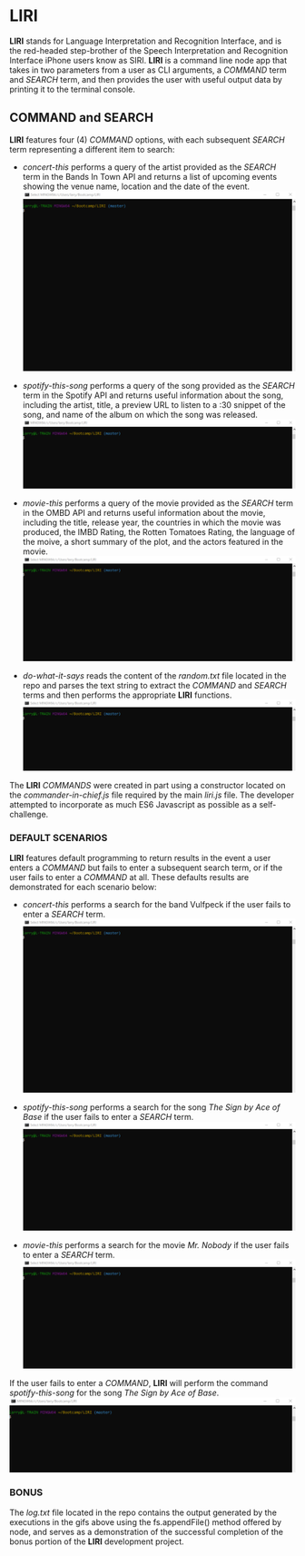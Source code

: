 # LIRI

**LIRI** stands for Language Interpretation and Recognition Interface, and is the red-headed step-brother of the Speech Interpretation and Recognition Interface iPhone users know as SIRI.  **LIRI** is a command line node app that takes in two parameters from a user as CLI arguments, a _COMMAND_ term and _SEARCH_ term, and then provides the user with useful output data by printing it to the terminal console.

## COMMAND and SEARCH
**LIRI** features four (4) _COMMAND_ options, with each subsequent _SEARCH_ term representing a different item to search: 
* _concert-this_ performs a query of the artist provided as the _SEARCH_ term in the Bands In Town API and returns a list of upcoming events showing the venue name, location and the date of the event.
![](concert-this.gif)

* _spotify-this-song_ performs a query of the song provided as the _SEARCH_ term in the Spotify API and returns useful information about the song, including the artist, title, a preview URL to listen to a :30 snippet of the song, and name of the album on which the song was released.
![](spotify-this-song.gif)

* _movie-this_ performs a query of the movie provided as the _SEARCH_ term in the OMBD API and returns useful information about the movie, including the title, release year, the countries in which the movie was produced, the IMBD Rating, the Rotten Tomatoes Rating, the language of the moive, a short summary of the plot, and the actors featured in the movie.
![](movie-this.gif)

* _do-what-it-says_ reads the content of the _random.txt_ file located in the repo and parses the text string to extract the _COMMAND_ and _SEARCH_ terms and then performs the appropriate **LIRI** functions.
![](do-what-it-says.gif)

The **LIRI** _COMMANDS_ were created in part using a constructor located on the _commander-in-chief.js_ file required by the main _liri.js_ file.  The developer attempted to incorporate as much ES6 Javascript as possible as a self-challenge.

### DEFAULT SCENARIOS
**LIRI** features default programming to return results in the event a user enters a _COMMAND_ but fails to enter a subsequent search term, or if the user fails to enter a _COMMAND_ at all.  These defaults results are demonstrated for each scenario below:
* _concert-this_ performs a search for the band Vulfpeck if the user fails to enter a _SEARCH_ term.
![](default-concert.gif)

* _spotify-this-song_ performs a search for the song _The Sign by Ace of Base_ if the user fails to enter a _SEARCH_ term.
![](default-movie.gif)

* _movie-this_ performs a search for the movie _Mr. Nobody_ if the user fails to enter a _SEARCH_ term.
![](default-movie.gif)

If the user fails to enter a _COMMAND_, **LIRI** will perform the command _spotify-this-song_ for the song _The Sign by Ace of Base_.
![](default.gif)

### BONUS

The _log.txt_ file located in the repo contains the output generated by the executions in the gifs above using the fs.appendFile() method offered by node, and serves as a demonstration of the successful completion of the bonus portion of the **LIRI** development project. 
